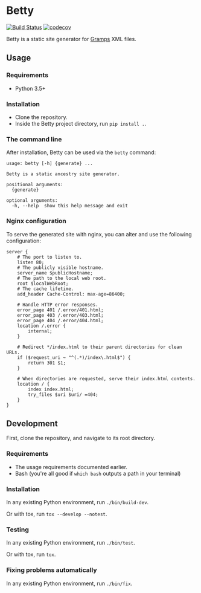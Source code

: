 # Betty

[![Build Status](https://travis-ci.org/bartfeenstra/betty.svg?branch=master)](https://travis-ci.org/bartfeenstra/betty) [![codecov](https://codecov.io/gh/bartfeenstra/betty/branch/master/graph/badge.svg)](https://codecov.io/gh/bartfeenstra/betty)

Betty is a static site generator for [Gramps](https://gramps-project.org/) XML files.

## Usage

### Requirements
- Python 3.5+

### Installation
- Clone the repository.
- Inside the Betty project directory, run `pip install .`.

### The command line
After installation, Betty can be used via the `betty` command:
```
usage: betty [-h] {generate} ...

Betty is a static ancestry site generator.

positional arguments:
  {generate}

optional arguments:
  -h, --help  show this help message and exit
```

### Nginx configuration
To serve the generated site with nginx, you can alter and use the following configuration:
```
server {
	# The port to listen to.
	listen 80;
	# The publicly visible hostname.
	server_name $publicHostname;
	# The path to the local web root.
	root $localWebRoot;
	# The cache lifetime.
	add_header Cache-Control: max-age=86400; 

	# Handle HTTP error responses.
	error_page 401 /.error/401.html;
	error_page 403 /.error/403.html;
	error_page 404 /.error/404.html;
	location /.error {
		internal;
	}

	# Redirect */index.html to their parent directories for clean URLs.
	if ($request_uri ~ "^(.*)/index\.html$") {
		return 301 $1;
	}

	# When directories are requested, serve their index.html contents.
	location / {
		index index.html;
		try_files $uri $uri/ =404;
	}
}
```

## Development
First, clone the repository, and navigate to its root directory.

### Requirements
- The usage requirements documented earlier.
- Bash (you're all good if `which bash` outputs a path in your terminal)

### Installation
In any existing Python environment, run `./bin/build-dev`.

Or with tox, run `tox --develop --notest`.

### Testing
In any existing Python environment, run `./bin/test`.

Or with tox, run `tox`. 

### Fixing problems automatically
In any existing Python environment, run `./bin/fix`.

